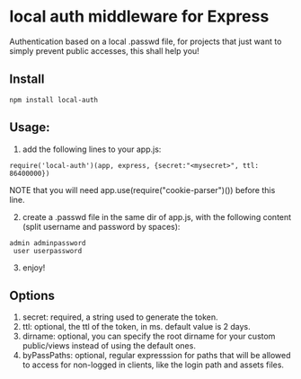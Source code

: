 # local auth middleware for Express
Authentication based on a local .passwd file, for projects that just want to simply prevent public accesses, this shall help you!

## Install
````
npm install local-auth
````
## Usage:
1. add the following lines to your app.js:

  ````
  require('local-auth')(app, express, {secret:"<mysecret>", ttl: 86400000})
  ````

  NOTE that you will need app.use(require("cookie-parser")()) before this line.

2. create a .passwd file in the same dir of app.js, with the following content (split username and password by spaces):

  ````
  admin adminpassword
   user userpassword
  ````

3. enjoy!

## Options
1. secret: required, a string used to generate the token.
2. ttl: optional, the ttl of the token, in ms. default value is 2 days.
3. dirname: optional, you can specify the root dirname for your custom public/views instead of using the default ones.
4. byPassPaths: optional, regular expresssion for paths that will be allowed to access for non-logged in clients, like the login path and assets files.
